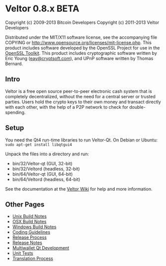 Veltor 0.8.x BETA
====================

Copyright (c) 2009-2013 Bitcoin Developers
Copyright (c) 2011-2013 Veltor Developers

Distributed under the MIT/X11 software license, see the accompanying
file COPYING or http://www.opensource.org/licenses/mit-license.php.
This product includes software developed by the OpenSSL Project for use in the [OpenSSL Toolkit](http://www.openssl.org/). This product includes
cryptographic software written by Eric Young ([eay@cryptsoft.com](mailto:eay@cryptsoft.com)), and UPnP software written by Thomas Bernard.


Intro
---------------------
Veltor is a free open source peer-to-peer electronic cash system that is
completely decentralized, without the need for a central server or trusted
parties.  Users hold the crypto keys to their own money and transact directly
with each other, with the help of a P2P network to check for double-spending.


Setup
---------------------
You need the Qt4 run-time libraries to run Veltor-Qt. On Debian or Ubuntu:
	`sudo apt-get install libqtgui4`

Unpack the files into a directory and run:

- bin/32/Veltor-qt (GUI, 32-bit)
- bin/32/Veltord (headless, 32-bit)
- bin/64/Veltor-qt (GUI, 64-bit)
- bin/64/Veltord (headless, 64-bit)

See the documentation at the [Veltor Wiki](http://Veltor.info)
for help and more information.


Other Pages
---------------------
- [Unix Build Notes](build-unix.md)
- [OSX Build Notes](build-osx.md)
- [Windows Build Notes](build-msw.md)
- [Coding Guidelines](coding.md)
- [Release Process](release-process.md)
- [Release Notes](release-notes.md)
- [Multiwallet Qt Development](multiwallet-qt.md)
- [Unit Tests](unit-tests.md)
- [Translation Process](translation_process.md)

